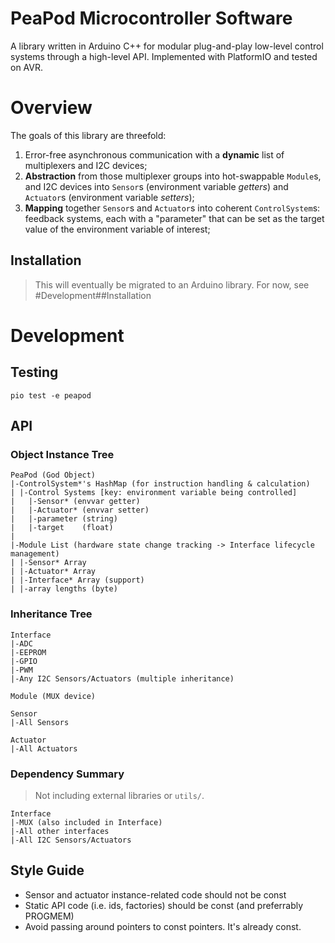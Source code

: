 # PeaPod Microcontroller Software

A library written in Arduino C++ for modular plug-and-play low-level control systems through a high-level API. Implemented with PlatformIO and tested on AVR.

# Overview

The goals of this library are threefold:
1. Error-free asynchronous communication with a **dynamic** list of multiplexers and I2C devices;
2. **Abstraction** from those multiplexer groups into hot-swappable `Module`s, and I2C devices into `Sensor`s (environment variable *getters*) and `Actuator`s (environment variable *setters*);
3. **Mapping** together `Sensor`s and `Actuator`s into coherent `ControlSystem`s: feedback systems, each with a "parameter" that can be set as the target value of the environment variable of interest;

## Installation
> This will eventually be migrated to an Arduino library. For now, see #Development##Installation

# Development

## Testing

`pio test -e peapod`

## API

### Object Instance Tree
```
PeaPod (God Object)
|-ControlSystem*'s HashMap (for instruction handling & calculation)
| |-Control Systems [key: environment variable being controlled]
|   |-Sensor* (envvar getter)
|   |-Actuator* (envvar setter)
|   |-parameter (string)
|   |-target    (float)
|
|-Module List (hardware state change tracking -> Interface lifecycle management)
| |-Sensor* Array
| |-Actuator* Array
| |-Interface* Array (support)
| |-array lengths (byte)
```

### Inheritance Tree

```
Interface
|-ADC
|-EEPROM
|-GPIO
|-PWM
|-Any I2C Sensors/Actuators (multiple inheritance)

Module (MUX device)

Sensor
|-All Sensors

Actuator
|-All Actuators
```

### Dependency Summary

> Not including external libraries or `utils/`.

```
Interface
|-MUX (also included in Interface)
|-All other interfaces
|-All I2C Sensors/Actuators
```


## Style Guide

- Sensor and actuator instance-related code should not be const
- Static API code (i.e. ids, factories) should be const (and preferrably PROGMEM)
- Avoid passing around pointers to const pointers. It's already const.
